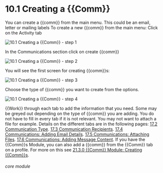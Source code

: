# 10.1 Creating a {{Comm}}

You can create a {{comm}} from the main menu. This could be an email, letter or mailing labels
To create a new {{comm}} from the main menu:
Click on the Activity tab

![10.1 Creating a {{Comm}} - step 1](10.1_Creating_a_Communication_im_1.png)

In the Communications section click on create {{comm}}

![10.1 Creating a {{Comm}} - step 2](10.1_Creating_a_Communication_im_2.png)

You will see the first screen for creating {{comm}}s:

![10.1 Creating a {{Comm}} - step 3](10.1_Creating_a_Communication_im_3.png)

Choose the type of {{comm}} you want to create from the options.

![10.1 Creating a {{Comm}} - step 4](10.1_Creating_a_Communication_im_4.png)

{{Work}} through each tab to add the information that you need. Some may be greyed out depending on the type of {{comm}} you are adding. You do not have to fill in every tab if it is not relevant. You may not want to attach a file for example.
Details on the different tabs are in the following pages:
[17.2 Communication Type](/help/index/p/17.2).
[17.3 Communication Recipients](/help/index/p/17.3).
[17.4 Communications: Adding Email Details](/help/index/p/17.4).
[17.5 Communications: Attaching Files](/help/index/p/17.5).
[17.6 Communications: Adding Message Content](/help/index/p/17.6).
If you have the {{Comm}}s Module, you can also add a {{comm}} from the {{Comm}} tab on a profile. For more on this see [21.3.0 {{Comm}} Module: Creating {{Comm}}s](https://lamplight.online/en/help/index/p/21.3.0).


###### core module